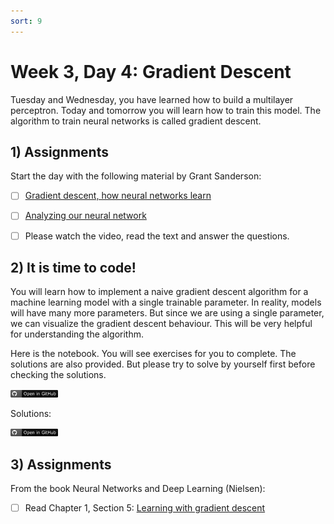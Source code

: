 ```yaml
---
sort: 9
---
```


# Week 3, Day 4: Gradient Descent

Tuesday and Wednesday, you have learned how to build a multilayer perceptron. Today and tomorrow you will learn how to train this model. The algorithm to train neural networks is called gradient descent.

## 1) Assignments

Start the day with the following material by Grant Sanderson:

- [ ] [Gradient descent, how neural networks learn](https://www.3blue1brown.com/lessons/gradient-descent)
- [ ] [Analyzing our neural network](https://www.3blue1brown.com/lessons/neural-network-analysis)
- [ ] Please watch the video, read the text and answer the questions.


## 2) It is time to code!

You will learn how to implement a naive gradient descent algorithm for a machine learning model with a single trainable parameter. In reality, models will have many more parameters. But since we are using a single parameter, we can visualize the gradient descent behaviour. This will be very helpful for understanding the algorithm.

Here is the notebook. You will see exercises for you to complete. The solutions are also provided. But please try to solve by yourself first before checking the solutions.

[<img src="./images/githubbadge.png" alt="GitHub" width="15%"/>](https://github.com/BredaUniversityADSAI/2022-23-Y1-BlockC/blob/main/Self-Study/W3/Gradient_descent_exercises.ipynb)

Solutions:

[<img src="./images/githubbadge.png" alt="GitHub" width="15%"/>](https://github.com/BredaUniversityADSAI/2022-23-Y1-BlockC/blob/main/Self-Study/W3/Gradient_descent_solutions.ipynb)


## 3) Assignments

From the book Neural Networks and Deep Learning (Nielsen):

- [ ] Read Chapter 1, Section 5: [Learning with gradient descent](http://neuralnetworksanddeeplearning.com/chap1.html#learning_with_gradient_descent)
